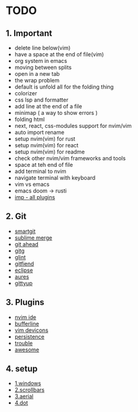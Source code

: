 # TODO

## 1. Important

- delete line below(vim)
- have a space at the end of file(vim)
- org system in emacs
- moving between splits
- open in a new tab
- the wrap problem
- default is unfold all for the folding thing
- colorizer
- css lsp and formatter
- add line at the end of a file
- minimap ( a way to show errors )
- folding html
- next, react, css-modules support for nvim/vim
- auto import rename
- setup nvim(vim) for rust
- setup nvim(vim) for react
- setup nvim(vim) for readme
- check other nvim/vim frameworks and tools
- space at teh end of file
- add terminal to nvim
- navigate terminal with keyboard
- vim vs emacs
- emacs doom -> rusti
- [imp - all plugins](https://github.com/ramoun-main/sim/commit/fc944364397d3146eff9542a2c0797623a650d38)

## 2. Git

- [smartgit](https://www.syntevo.com/smartgit/)
- [sublime merge](https://www.sublimemerge.com/)
- [git ahead](https://gitahead.github.io/gitahead.com/)
- [gitg](https://wiki.gnome.org/Apps/Gitg/)
- [glint](https://glint.info/en/)
- [gitfiend](https://gitfiend.com/)
- [eclipse](https://github.com/eclipsesource/megit)
- [aures](https://aurees.com/)
- [gittyup](https://murmele.github.io/Gittyup/)

## 3. Plugins

- [nvim ide](https://github.com/ldelossa/nvim-ide)
- [bufferline](https://github.com/akinsho/bufferline.nvim)
- [vim devicons](https://github.com/ryanoasis/vim-devicons)
- [persistence](https://github.com/folke/persistence.nvim)
- [trouble](https://github.com/folke/trouble.nvim)
- [awesome](https://project-awesome.org/rockerBOO/awesome-neovim)

## 4. setup

- [1.windows](https://github.com/folke/windows.nvim)
- [2.scrollbars](https://github.com/folke/nvim-scrollbar)
- [3.aerial](https://github.com/folke/aerial.nvim)
- [4.dot](https://github.com/folke/dot/tree/master/nvim/lua/plugins)
